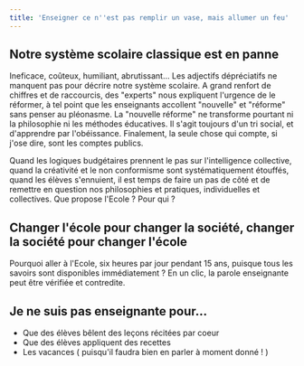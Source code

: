 ```yaml
---
title: 'Enseigner ce n''est pas remplir un vase, mais allumer un feu'
---
```


## Notre système scolaire classique est en panne

Ineficace, coûteux, humiliant, abrutissant&hellip; Les adjectifs dépréciatifs ne manquent pas pour décrire notre système scolaire. A grand renfort de chiffres et de raccourcis, des "experts" nous expliquent l'urgence de le réformer, à tel point que les enseignants accollent "nouvelle" et "réforme" sans penser au pléonasme. La "nouvelle réforme" ne transforme pourtant ni la philosophie ni les méthodes éducatives. Il s'agit toujours d'un tri social, et d'apprendre par l'obéissance. Finalement, la seule chose qui compte, si j'ose dire, sont les comptes publics.

Quand les logiques budgétaires prennent le pas sur l'intelligence collective, quand la créativité et le non conformisme sont systématiquement étouffés, quand les élèves s'ennuient, il est temps de faire un pas de côté et de remettre en question nos philosophies et pratiques, individuelles et collectives. Que propose l'Ecole ? Pour qui ?

## Changer l'école pour changer la société, changer la société pour changer l'école

Pourquoi aller à l'Ecole, six heures par jour pendant 15 ans, puisque tous les savoirs sont disponibles immédiatement ? En un clic, la parole enseignante peut être vérifiée et contredite.

## Je ne suis pas enseignante  pour...

* Que des élèves bêlent des leçons récitées par coeur
* Que des élèves appliquent des recettes
* Les vacances ( puisqu'il faudra bien en parler à moment donné ! )

